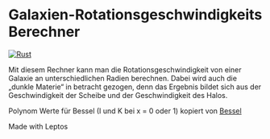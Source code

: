 # Galaxien-Rotationsgeschwindigkeits Berechner
[![Rust](https://img.shields.io/badge/Rust-%23000000.svg?e&logo=rust&logoColor=white)](https://www.rust-lang.org/)

Mit diesem Rechner kann man die Rotationsgeschwindigkeit von einer Galaxie an unterschiedlichen Radien berechnen. Dabei wird auch die „dunkle Materie“ in betracht gezogen, denn das Ergebnis bildet sich aus der Geschwindigkeit der Scheibe und der Geschwindigkeit des Halos.

Polynom Werte für Bessel (I und K bei x = 0 oder 1) kopiert von [Bessel](https://github.com/SheetJS/bessel)

Made with Leptos